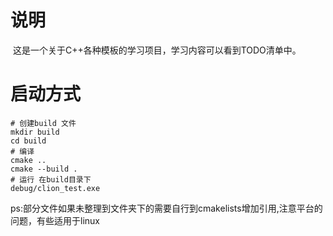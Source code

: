 # 说明

​	这是一个关于C++各种模板的学习项目，学习内容可以看到TODO清单中。

# 启动方式

```shell
# 创建build 文件
mkdir build
cd build
# 编译
cmake ..
cmake --build .
# 运行 在build目录下
debug/clion_test.exe
```

ps:部分文件如果未整理到文件夹下的需要自行到cmakelists增加引用,注意平台的问题，有些适用于linux
